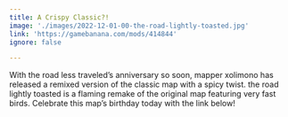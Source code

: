 ```yaml
---
title: A Crispy Classic?!
image: './images/2022-12-01-00-the-road-lightly-toasted.jpg'
link: 'https://gamebanana.com/mods/414844'
ignore: false

---
```


With the road less traveled’s anniversary so soon, mapper xolimono has released a remixed version of the classic map with a spicy twist. the road lightly toasted is a flaming remake of the original map featuring very fast birds. Celebrate this map’s birthday today with the link below!
